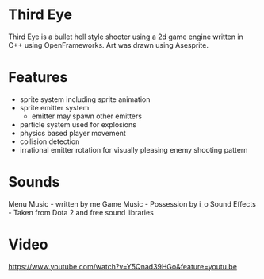 # Third Eye
Third Eye is a bullet hell style shooter using a 2d game engine written in C++ using OpenFrameworks. Art was drawn using Asesprite. 

# Features
- sprite system including sprite animation
- sprite emitter system
  - emitter may spawn other emitters
- particle system used for explosions
- physics based player movement
- collision detection
- irrational emitter rotation for visually pleasing enemy shooting pattern

# Sounds
Menu Music - written by me
Game Music - Possession by i_o
Sound Effects - Taken from Dota 2 and free sound libraries

# Video
https://www.youtube.com/watch?v=Y5Qnad39HGo&feature=youtu.be
